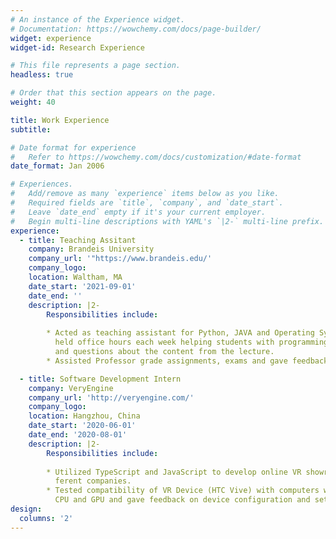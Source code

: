 ```yaml
---
# An instance of the Experience widget.
# Documentation: https://wowchemy.com/docs/page-builder/
widget: experience
widget-id: Research Experience

# This file represents a page section.
headless: true

# Order that this section appears on the page.
weight: 40

title: Work Experience
subtitle:

# Date format for experience
#   Refer to https://wowchemy.com/docs/customization/#date-format
date_format: Jan 2006

# Experiences.
#   Add/remove as many `experience` items below as you like.
#   Required fields are `title`, `company`, and `date_start`.
#   Leave `date_end` empty if it's your current employer.
#   Begin multi-line descriptions with YAML's `|2-` multi-line prefix.
experience:
  - title: Teaching Assitant
    company: Brandeis University
    company_url: '"https://www.brandeis.edu/'
    company_logo: 
    location: Waltham, MA
    date_start: '2021-09-01'
    date_end: ''
    description: |2-
        Responsibilities include:
        
        * Acted as teaching assistant for Python, JAVA and Operating System class,
          held office hours each week helping students with programming assignments
          and questions about the content from the lecture.
        * Assisted Professor grade assignments, exams and gave feedback to students.

  - title: Software Development Intern
    company: VeryEngine
    company_url: 'http://veryengine.com/'
    company_logo: 
    location: Hangzhou, China
    date_start: '2020-06-01'
    date_end: '2020-08-01'
    description: |2-
        Responsibilities include:
        
        * Utilized TypeScript and JavaScript to develop online VR showroom for dif-
          ferent companies.
        * Tested compatibility of VR Device (HTC Vive) with computers with different
          CPU and GPU and gave feedback on device configuration and setup.
design:
  columns: '2'
---
```

